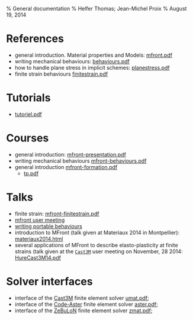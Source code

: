 % General documentation 
% Helfer Thomas; Jean-Michel Proix
% August 19, 2014

# References

- general introduction. Material properties and Models: [mfront.pdf](documents/mfront/mfront.pdf)
- writing mechanical behaviours: [behaviours.pdf](documents/mfront/behaviours.pdf)
- how to handle plane stress in implicit schemes: [planestress.pdf](documents/mfront/planestress.pdf)
- finite strain behaviours [finitestrain.pdf](documents/mfront/finitestrain.pdf)
<!-- - mtest user guide: [mtest.pdf](documents/mtest/mtest.pdf) -->

# Tutorials

- [tutoriel.pdf](documents/tutoriel/tutoriel.pdf)

# Courses

- general introduction: [mfront-presentation.pdf](documents/mfront-presentation/mfront-presentation.pdf)
- writing mechanical behaviours [mfront-behaviours.pdf](documents/mfront-behaviours/mfront-behaviours.pdf)
- general introduction [mfront-formation.pdf](documents/mfront-formation/mfront-formation.pdf)
    - [tp.pdf](documents/tp/tp.pdf)

# Talks

- finite strain: [mfront-finitestrain.pdf](documents/mfront-finitestrain/mfront-finitestrain.pdf)
- [mfront user meeting](documents/mfront-user-meeting-2015/mfront.html)
- [writing portable behaviours](documents/portable-behaviour/portability.html)
- introduction to MFront (talk given at Materiaux 2014 in Montpellier): [materiaux2014.html](documents/Materiaux2014/materiaux2014.html)
- several applications of MFront to describe elasto-plasticity at
  finite strains (talk given at the
  [`Cast3M`](http://www-cast3m.cea.fr) user meeting on November, 28
  2014: [HureCast3M14.pdf](documents/ClubCast3M2014/HureCast3M14.pdf)
<!-- - mtest: [mtest.pdf](documents/mtest-presentation/mtest-presentation.pdf) -->


# Solver interfaces

- interface of the [Cast3M](http://www-cast3m.cea.fr) finite element
  solver [umat.pdf](documents/mfront/umat.pdf);
- interface of the [Code-Aster](http://www.code-aster.org) finite
  element solver [aster.pdf](documents/mfront/aster.pdf);
- interface of the
  [ZeBuLoN](http://www.zset-software.com/products/zebulon) finite
  element solver [zmat.pdf](documents/mfront/zmat.pdf);

<!-- Local IspellDict: english -->
